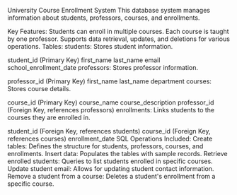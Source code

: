University Course Enrollment System
This database system manages information about students, professors, courses, and enrollments.

Key Features:
Students can enroll in multiple courses.
Each course is taught by one professor.
Supports data retrieval, updates, and deletions for various operations.
Tables:
students: Stores student information.

student_id (Primary Key)
first_name
last_name
email
school_enrollment_date
professors: Stores professor information.

professor_id (Primary Key)
first_name
last_name
department
courses: Stores course details.

course_id (Primary Key)
course_name
course_description
professor_id (Foreign Key, references professors)
enrollments: Links students to the courses they are enrolled in.

student_id (Foreign Key, references students)
course_id (Foreign Key, references courses)
enrollment_date
SQL Operations Included:
Create tables: Defines the structure for students, professors, courses, and enrollments.
Insert data: Populates the tables with sample records.
Retrieve enrolled students: Queries to list students enrolled in specific courses.
Update student email: Allows for updating student contact information.
Remove a student from a course: Deletes a student's enrollment from a specific course.
